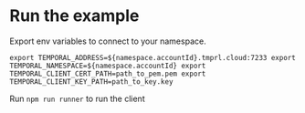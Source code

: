 # Run the example


Export env variables to connect to your namespace.


``
export TEMPORAL_ADDRESS=${namespace.accountId}.tmprl.cloud:7233
export TEMPORAL_NAMESPACE=${namespace.accountId}
export TEMPORAL_CLIENT_CERT_PATH=path_to_pem.pem
export TEMPORAL_CLIENT_KEY_PATH=path_to_key.key
``


Run
`npm run runner`
to run the client